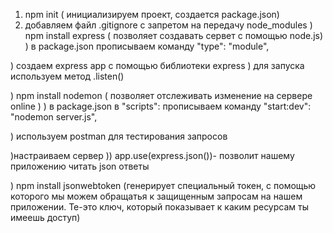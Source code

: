 1) npm init ( инициализируем проект, создается package.json)
2) добавляем файл .gitignore с запретом на передачу node_modules
) npm install express ( позволяет создавать сервет с помощью node.js)
) в package.json прописываем команду "type": "module",

) создаем express app с помощью библиотеки express
) для запуска используем метод .listen()

) npm install nodemon ( позволяет отслеживать изменение на сервере online )
) в package.json в "scripts": прописываем команду "start:dev": "nodemon server.js",

) используем postman для тестирования запросов

)настраиваем  сервер
  )) app.use(express.json())- позволит нашему приложению читать json  ответы

) npm install jsonwebtoken (генерирует специальный токен, с помощью которого мы можем обращатья к защищенным запросам на нашем приложении. Те-это ключ, который показывает к каким ресурсам ты имеешь доступ)